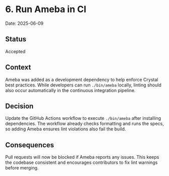 # 6. Run Ameba in CI

Date: 2025-06-09

## Status

Accepted

## Context

Ameba was added as a development dependency to help enforce Crystal best
practices. While developers can run `./bin/ameba` locally, linting should also
occur automatically in the continuous integration pipeline.

## Decision

Update the GitHub Actions workflow to execute `./bin/ameba` after installing
dependencies. The workflow already checks formatting and runs the specs, so
adding Ameba ensures lint violations also fail the build.

## Consequences

Pull requests will now be blocked if Ameba reports any issues. This keeps the
codebase consistent and encourages contributors to fix lint warnings before
merging.
